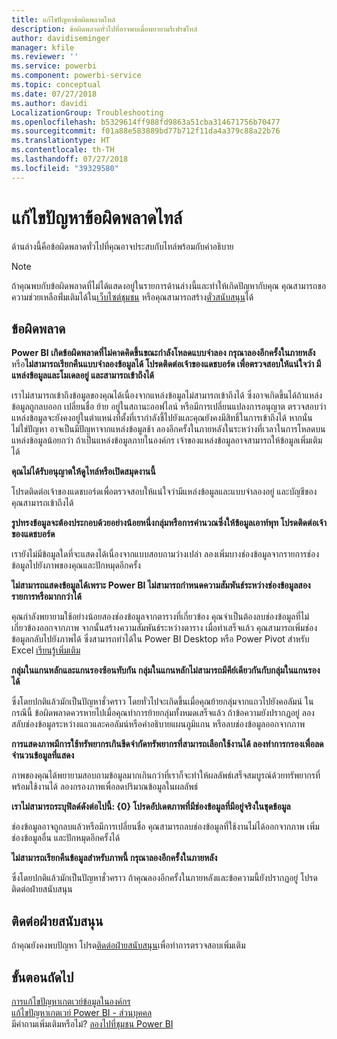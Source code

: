 ```yaml
---
title: แก้ไขปัญหาข้อผิดพลาดไทล์
description: ข้อผิดพลาดทั่วไปที่อาจพบเมื่อพยายามรีเฟรชไทล์
author: davidiseminger
manager: kfile
ms.reviewer: ''
ms.service: powerbi
ms.component: powerbi-service
ms.topic: conceptual
ms.date: 07/27/2018
ms.author: davidi
LocalizationGroup: Troubleshooting
ms.openlocfilehash: b5329614ff988fd9863a51cba314671756b70477
ms.sourcegitcommit: f01a88e583889bd77b712f11da4a379c88a22b76
ms.translationtype: HT
ms.contentlocale: th-TH
ms.lasthandoff: 07/27/2018
ms.locfileid: "39329580"
---
```

# <a name="troubleshooting-tile-errors"></a>แก้ไขปัญหาข้อผิดพลาดไทล์
ด้านล่างนี้คือข้อผิดพลาดทั่วไปที่คุณอาจประสบกับไทล์พร้อมกับคำอธิบาย

> [!NOTE]
> ถ้าคุณพบกับข้อผิดพลาดที่ไม่ได้แสดงอยู่ในรายการด้านล่างนี้และทำให้เกิดปัญหากับคุณ คุณสามารถขอความช่วยเหลือพิ่่มเติมได้ใน[เว็บไซต์ชุมชน](http://community.powerbi.com/) หรือคุณสามารถสร้าง[ตั๋วสนับสนุน](https://powerbi.microsoft.com/support/)ได้
> 
> 

## <a name="errors"></a>ข้อผิดพลาด
**Power BI เกิดข้อผิดพลาดที่ไม่คาดคิดขึ้นขณะกำลังโหลดแบบจำลอง กรุณาลองอีกครั้งในภายหลัง**
หรือ**ไม่สามารถเรียกคืนแบบจำลองข้อมูลได้ โปรดติดต่อเจ้าของแดชบอร์ด เพื่อตรวจสอบให้แน่ใจว่า มีแหล่งข้อมูลและโมเดลอยู่ และสามารถเข้าถึงได้**

เราไม่สามารถเข้าถึงข้อมูลของคุณได้เนื่องจากแหล่งข้อมูลไม่สามารถเข้าถึงได้ ซึ่งอาจเกิดขึ้นได้ถ้าแหล่งข้อมูลถูกลบออก เปลี่ยนชื่อ ย้าย อยู่ในสถานะออฟไลน์ หรือมีการเปลี่ยนแปลงการอนุญาต ตรวจสอบว่าแหล่งข้อมูลจะยังคงอยู่ในตำแหน่งที่ตั้งที่เรากำลังชี้ไปยังและคุณยังคงมีสิทธิ์ในการเข้าถึงได้ หากนั่นไม่ใช่ปัญหา อาจเป็นมีปัญหาจากแหล่งข้อมูลช้า ลองอีกครั้งในภายหลังในระหว่างที่เวลาในการโหลดบนแหล่งข้อมูลน้อยกว่า ถ้าเป็นแหล่งข้อมูลภายในองค์กร เจ้าของแหล่งข้อมูลอาจสามารถให้ข้อมูลเพิ่มเติมได้

**คุณไม่ได้รับอนุญาตให้ดูไทล์หรือเปิดสมุดงานนี้**

โปรดติดต่อเจ้าของแดชบอร์ดเพื่อตรวจสอบให้แน่ใจว่ามีแหล่งข้อมูลและแบบจำลองอยู่ และบัญชีของคุณสามารถเข้าถึงได้

**รูปทรงข้อมูลจะต้องประกอบด้วยอย่างน้อยหนึ่งกลุ่มหรือการคำนวณซึ่งให้ข้อมูลเอาท์พุท โปรดติดต่อเจ้าของแดชบอร์ด**

เรายังไม่มีข้อมูลใดที่จะแสดงได้เนื่องจากแบบสอบถามว่างเปล่า ลองเพิ่มบางช่องข้อมูลจากรายการช่องข้อมูลไปยังภาพของคุณและปักหมุดอีกครั้ง

**ไม่สามารถแสดงข้อมูลได้เพราะ Power BI ไม่สามารถกำหนดความสัมพันธ์ระหว่างช่องข้อมูลสองรายการหรือมากกว่าได้**

คุณกำลังพยายามใช้อย่างน้อยสองช่องข้อมูลจากตารางที่เกี่ยวข้อง คุณจำเป็นต้องลบช่องข้อมูลที่ไม่เกี่ยวข้องออกจากภาพ จากนั้นสร้างความสัมพันธ์ระหว่างตาราง เมื่อทำเสร็จแล้ว คุณสามารถเพิ่มช่องข้อมูลกลับไปยังภาพได้ ซึ่งสามารถทำได้ใน Power BI Desktop หรือ Power Pivot สำหรับ Excel [เรียนรู้เพิ่มเติม](desktop-create-and-manage-relationships.md)

**กลุ่มในแกนหลักและแกนรองซ้อนทับกัน กลุ่มในแกนหลักไม่สามารถมีคีย์เดียวกันกับกลุ่มในแกนรองได้**

ซึ่งโดยปกติแล้วมักเป็นปัญหาชั่วคราว โดยทั่วไปจะเกิดขึ้นเมื่อคุณย้ายกลุ่มจากแถวไปยังคอลัมน์ ในกรณีนี้ ข้อผิดพลาดควรหายไปเมื่อคุณทำการย้ายกลุ่มทั้งหมดเสร็จแล้ว ถ้าข้อความยังปรากฏอยู่ ลองสลับช่องข้อมูลระหว่างแถวและคอลัมน์หรือคำอธิบายแผนภูมิแกน หรือลบช่องข้อมูลออกจากภาพ  

**การแสดงภาพมีการใช้ทรัพยากรเกินขีดจำกัดทรัพยากรที่สามารถเลือกใช้งานได้ ลองทำการกรองเพื่อลดจำนวนข้อมูลที่แสดง**

ภาพของคุณได้พยายามสอบถามข้อมูลมากเกินกว่าที่เราก็จะทำให้ผลลัพธ์เสร็จสมบูรณ์ด้วยทรัพยากรที่พร้อมใช้งานได้ ลองกรองภาพเพื่อลดปริมาณข้อมูลในผลลัพธ์

**เราไม่สามารถระบุฟิลด์ดังต่อไปนี้: {0} โปรดอัปเดตภาพที่มีช่องข้อมูลที่มีอยู่จริงในชุดข้อมูล**

ช่องข้อมูลอาจถูกลบแล้วหรือมีการเปลี่ยนชื่อ คุณสามารถลบช่องข้อมูลที่ใช้งานไม่ได้ออกจากภาพ เพิ่มช่องข้อมูลอื่น และปักหมุดอีกครั้งได้

**ไม่สามารถเรียกคืนข้อมูลสำหรับภาพนี้ กรุณาลองอีกครั้งในภายหลัง**

ซึ่งโดยปกติแล้วมักเป็นปัญหาชั่วคราว ถ้าคุณลองอีกครั้งในภายหลังและข้อความนี้ยังปรากฏอยู่ โปรดติดต่อฝ่ายสนับสนุน

## <a name="contact-support"></a>ติดต่อฝ่ายสนับสนุน
ถ้าคุณยังคงพบปัญหา โปรด[ติดต่อฝ่ายสนับสนุน](https://support.powerbi.com)เพื่อทำการตรวจสอบเพิ่มเติม

## <a name="next-steps"></a>ขั้นตอนถัดไป
[การแก้ไขปัญหาเกตเวย์ข้อมูลในองค์กร](service-gateway-onprem-tshoot.md)  
[แก้ไขปัญหาเกตเวย์ Power BI - ส่วนบุคคล](service-admin-troubleshooting-power-bi-personal-gateway.md)  
มีคำถามเพิ่มเติมหรือไม่? [ลองไปที่ชุมชน Power BI](http://community.powerbi.com/)

